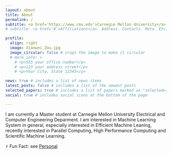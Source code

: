 ```yaml
---
layout: about
title: About
permalink: /
subtitle: <a href='https://www.cmu.edu'>Carnegie Mellon University</a>, 5000 Forbes Avenue, Pittsburgh, PA 15213, USA
# subtitle: <a href='#'>Affiliations</a>. Address. Contacts. Moto. Etc.

profile:
  align: right
  image: Xianwei_Zou.jpg
  image_circular: false # crops the image to make it circular
  # more_info: >
    # <p>555 your office number</p>
    # <p>123 your address street</p>
    # <p>Your City, State 12345</p>

news: true # includes a list of news items
latest_posts: false # includes a list of the newest posts
selected_papers: true # includes a list of papers marked as "selected={true}"
social: true # includes social icons at the bottom of the page

---
```

I am currently a Master student at Carnegie Mellon University Electrical and Computer Engineering Deparment. I am interested in Machine Learning System in general, especially interested in Efficient Machine Leaning, recently interested in Parallel Computing, High Performance Computing and Scientific Machine Learning.

:zap: Fun Fact: see [Personal](/personal/)

